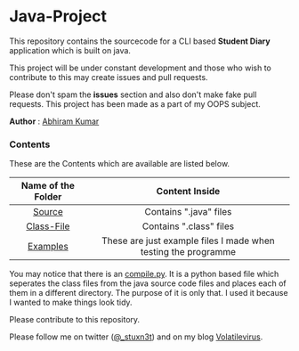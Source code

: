 # Java-Project

This repository contains the sourcecode for a CLI based **Student Diary** application which is built on java.

This project will be under constant development and those who wish to contribute to this may create issues and pull requests.

Please don't spam the **issues** section and also don't make fake pull requests. This project has been made as a part of my OOPS subject.

**Author** : [Abhiram Kumar](https://twitter.com/_stuxn3t)

### Contents

These are the Contents which are available are listed below.

| Name of the Folder | Content Inside |
|:------------------:|:--------------:|
| [Source](./Source-Code)| Contains ".java" files |
| [Class-File](./Java-Class-Files)| Contains ".class" files |
|[Examples](./Example-Files)| These are just example files I made when testing the programme|

You may notice that there is an [compile.py](./sourcecode/compile.py). It is a python based file which seperates the class files from the java source code files and places each of them in a different directory. The purpose of it is only that. I used it because I wanted to make things look tidy. 

Please contribute to this repository.

Please follow me on twitter ([@_stuxn3t](https://twitter.com/_stuxn3t)) and on my blog [Volatilevirus](https://volatilevirus.home.blog/).



